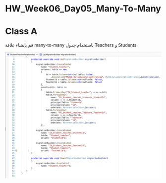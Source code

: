 # HW_Week06_Day05_Many-To-Many

# Class A
قم بإنشاء علاقة many-to-many باستخدام جدول Teachers و Students 

<img src=./result.png />
